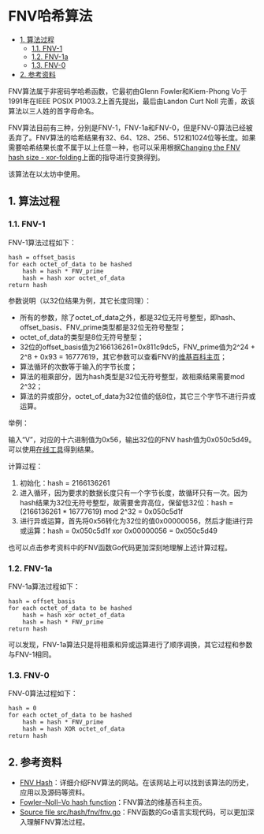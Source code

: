# FNV哈希算法

- [1. 算法过程](#1-算法过程)
    - [1.1. FNV-1](#11-fnv-1)
    - [1.2. FNV-1a](#12-fnv-1a)
    - [1.3. FNV-0](#13-fnv-0)
- [2. 参考资料](#2-参考资料)

FNV算法属于非密码学哈希函数，它最初由Glenn Fowler和Kiem-Phong Vo于1991年在IEEE POSIX P1003.2上首先提出，最后由Landon Curt Noll 完善，故该算法以三人姓的首字母命名。

FNV算法目前有三种，分别是FNV-1，FNV-1a和FNV-0，但是FNV-0算法已经被丢弃了。FNV算法的哈希结果有32、64、128、256、512和1024位等长度。如果需要哈希结果长度不属于以上任意一种，也可以采用根据[Changing the FNV hash size - xor-folding](http://www.isthe.com/chongo/tech/comp/fnv/#xor-fold)上面的指导进行变换得到。

该算法在以太坊中使用。

## 1. 算法过程

### 1.1. FNV-1

FNV-1算法过程如下：

```
hash = offset_basis
for each octet_of_data to be hashed
    hash = hash * FNV_prime
    hash = hash xor octet_of_data
return hash
```

参数说明（以32位结果为例，其它长度同理）：

- 所有的参数，除了octet_of_data之外，都是32位无符号整型，即hash、offset_basis、FNV_prime类型都是32位无符号整型；
- octet_of_data的类型是8位无符号整型；
- 32位的offset_basis值为2166136261=0x811c9dc5，FNV_prime值为2^24 + 2^8 + 0x93 = 16777619，其它参数可以查看FNV的[维基百科主页](https://en.wikipedia.org/wiki/Fowler%E2%80%93Noll%E2%80%93Vo_hash_function)；
- 算法循环的次数等于输入的字节长度；
- 算法的相乘部分，因为hash类型是32位无符号整型，故相乘结果需要mod 2^32；
- 算法的异或部分，octet_of_data为32位值的低8位，其它三个字节不进行异或运算。

举例：

输入“V”，对应的十六进制值为0x56，输出32位的FNV hash值为0x050c5d49。可以使用[在线工具](https://fnvhash.github.io/fnv-calculator-online/)得到结果。

计算过程：

1. 初始化：hash = 2166136261
2. 进入循环，因为要求的数据长度只有一个字节长度，故循环只有一次。因为hash结果为32位无符号整型，故需要舍弃高位，保留低32位：hash = (2166136261 * 16777619) mod 2^32 = 0x050c5d1f
3. 进行异或运算，首先将0x56转化为32位的值0x00000056，然后才能进行异或运算：hash = 0x050c5d1f xor 0x00000056 = 0x050c5d49

也可以点击参考资料中的FNV函数Go代码更加深刻地理解上述计算过程。

### 1.2. FNV-1a

FNV-1a算法过程如下：

```
hash = offset_basis
for each octet_of_data to be hashed
    hash = hash xor octet_of_data
    hash = hash * FNV_prime
return hash
```

可以发现，FNV-1a算法只是将相乘和异或运算进行了顺序调换，其它过程和参数与FNV-1相同。

### 1.3. FNV-0

FNV-0算法过程如下：

```
hash = 0
for each octet_of_data to be hashed
    hash = hash * FNV_prime
    hash = hash XOR octet_of_data
return hash
```

## 2. 参考资料

- [FNV Hash](http://www.isthe.com/chongo/tech/comp/fnv/)：详细介绍FNV算法的网站。在该网站上可以找到该算法的历史，应用以及源码等资料。
- [Fowler–Noll–Vo hash function](https://en.wikipedia.org/wiki/Fowler%E2%80%93Noll%E2%80%93Vo_hash_function)：FNV算法的维基百科主页。
- [Source file src/hash/fnv/fnv.go](https://golang.org/src/hash/fnv/fnv.go)：FNV函数的Go语言实现代码，可以更加深入理解FNV算法过程。